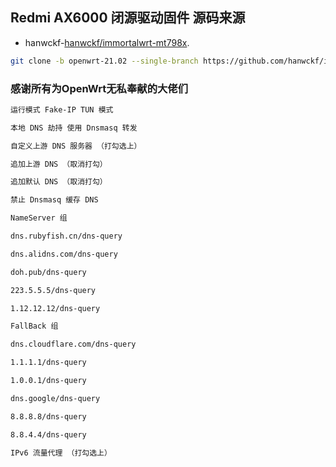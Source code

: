 ## Redmi AX6000 闭源驱动固件 源码来源

- hanwckf-[hanwckf/immortalwrt-mt798x](https://github.com/hanwckf/immortalwrt-mt798x).
```bash
git clone -b openwrt-21.02 --single-branch https://github.com/hanwckf/immortalwrt-mt798x
```

### 感谢所有为OpenWrt无私奉献的大佬们


```bash
运行模式 Fake-IP TUN 模式

本地 DNS 劫持 使用 Dnsmasq 转发

自定义上游 DNS 服务器 （打勾选上）

追加上游 DNS （取消打勾）

追加默认 DNS （取消打勾）

禁止 Dnsmasq 缓存 DNS
```
```bash
NameServer 组

dns.rubyfish.cn/dns-query

dns.alidns.com/dns-query

doh.pub/dns-query

223.5.5.5/dns-query

1.12.12.12/dns-query
```
```bash
FallBack 组

dns.cloudflare.com/dns-query

1.1.1.1/dns-query

1.0.0.1/dns-query

dns.google/dns-query

8.8.8.8/dns-query

8.8.4.4/dns-query
```
```bash
IPv6 流量代理 （打勾选上）
```
